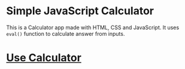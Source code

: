 # Simple JavaScript Calculator
This is a Calculator app made with HTML, CSS and JavaScript. It uses `eval()` function to calculate answer from inputs.
# [Use Calculator](https://azshayak.github.io/simple_calculator_js/)

